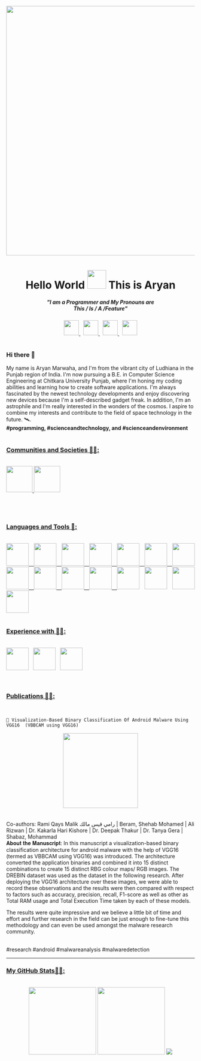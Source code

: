 
<div align="right">
<br>
<img src="https://komarev.com/ghpvc/?username=aryanmarwaha&label=Profile+Views+👁️👁️&style=for-the-badge&color=blueviolet" alt=""/>

</div>
<div align="center">

<img src="https://user-images.githubusercontent.com/102375260/191350374-ce59b98d-556c-459b-8ac5-22c1fe18cef8.png" width="666">
<h1>
  Hello World 
<img src="https://media.giphy.com/media/gM5qFksULw54NMWyry/giphy.gif" height="50">
  This is Aryan
 </h1>
<h5>
  "I am a Programmer and My Pronouns are <br>
  This / Is / A /Feature"
</h5>

<a href="https://twitter.com/AryanMarwaha3" title="Follow me on Twitter 🦆">
  <img src="https://user-images.githubusercontent.com/102375260/191470145-3606c89a-1880-48f6-a252-ced36f263d12.png" height="40" width="40">
</a>
&nbsp

<a href="https://www.linkedin.com/in/aryan-marwaha-0029b5219" title="Connect with me on Linkedin 😇">
  <img src="https://user-images.githubusercontent.com/102375260/191470166-68746f0a-3ce4-47fa-9ca2-9e08a87fbca8.png" height="40" width="40">
</a>
&nbsp

<a href="https://github.com/aryanmarwaha/" title="Follow me on GitHub 🐱">
  <img src="https://user-images.githubusercontent.com/102375260/191470190-08cad4cf-a74d-4c54-9b12-e74468548294.png" height="40" width="40">
</a>
&nbsp

<a href="https://www.instagram.com/aryan_marwaha__/" title="Follow me on Instagram 📷">
  <img src="https://user-images.githubusercontent.com/102375260/191477706-7bbdb3d2-1b06-4418-8dcb-6bd6e6174a65.png" height="40" width="40">
</a>
</div>
<h1></h1>
<div id="header">
  <h3>Hi there 👋</h3>
My name is Aryan Marwaha, and I'm from the vibrant city of Ludhiana in the Punjab region of India. I'm now pursuing a B.E. in Computer Science Engineering at Chitkara University Punjab, where I'm honing my coding abilities and learning how to create software applications. I'm always fascinated by the newest technology developments and enjoy discovering new devices because I'm a self-described gadget freak. In addition, I'm an astrophile and I'm really interested in the wonders of the cosmos. I aspire to combine my interests and contribute to the field of space technology in the future. 🛰️.
<br>
  <b>#programming, #scienceandtechnology, and #scienceandenvironment</b>
</div>
<br>

<h3>
  <u>Communities and Societies 💁‍♂️:</u>
</h3>
<br>
<div align="justify">
  <a href="https://github.com/open-source-chandigarh">
    <img src="https://user-images.githubusercontent.com/102375260/192134215-75609b1c-20b0-495d-840f-666412e30a94.png" height="70" width="">
  </a>
    <img src="https://github.com/aryanmarwaha/aryanmarwaha/assets/102375260/ccedae5b-6265-4523-8e0f-38160ca66fb2" height="70" width="">

</div>
<h1></h1>
<br>

<h3>

  <u>Languages and Tools 🔧:</u>
</h3>
<br>
<div align="justify">
  <a href="https://github.com/topics/python">
    <img src="https://user-images.githubusercontent.com/102375260/192100835-977b2257-8652-421b-8ff7-2687b3fcc174.png" height="60" width="">
  </a>
  <a href="https://github.com/topics/html">
    <img src="https://user-images.githubusercontent.com/102375260/192104340-d84d4e7e-7da5-4653-8237-86583152ff6f.png" height="60" width="">
  </a>
  <a href="https://github.com/topics/html">
    <img src="https://user-images.githubusercontent.com/102375260/192104381-22e53115-221a-4e2a-a706-2a2948d1a92a.png" height="60" width="">
  </a>
  <a href="https://github.com/topics/css">
    <img src="https://user-images.githubusercontent.com/102375260/192104408-538b0e8e-77b5-4c28-be94-cb11e4431f31.png" height="60" width="">
  </a>
  <a href="https://github.com/topics/javascript">
    <img src="https://user-images.githubusercontent.com/102375260/192104432-cb535805-6e59-44dd-9643-c8e67af509b4.png" height="60" width="">
  </a>
  <a href="https://github.com/topics/jquery">
    <img src="https://user-images.githubusercontent.com/102375260/192104466-cefed872-9c71-4844-b55d-514bc07b3ea4.png" height="60" width="">
  </a>
  <a href="https://github.com/topics/bootstrap">
    <img src="https://user-images.githubusercontent.com/102375260/192104480-7fb5b4b7-ac66-4e12-8032-0ef2305c2b61.png" height="60" width="">
  </a>
  <a href="https://github.com/topics/tailwind">
    <img src="https://user-images.githubusercontent.com/102375260/192104513-a2b29fee-90be-4fb2-879a-9e283407f42f.png" height="60" width="">
  </a>
  <a href="https://github.com/topics/nextjs">
    <img src="https://user-images.githubusercontent.com/102375260/192104543-aff56d14-290a-4805-a908-71efe94e2995.png" height="60" width="">
  </a>
  <a href="https://github.com/topics/swift">
    <img src="https://user-images.githubusercontent.com/102375260/192104568-084783a2-777b-4028-9ae5-229d1001850c.png" height="60" width="">
  </a>
  <a href="https://github.com/topics/Kotlin">
    <img src="https://user-images.githubusercontent.com/102375260/192104592-cbcef5fb-8658-438a-a488-338ebcbe8484.png" height="60" width="">
  </a>
  
  
  <img src="https://user-images.githubusercontent.com/102375260/192102650-2ad983e9-2584-4fd2-addd-b1118d25af8f.png" height="60" width="">
  
  <img src="https://user-images.githubusercontent.com/102375260/192104633-845ac1da-d8de-4278-b6f2-0020c2824a81.png" height="60" width="">
  <img src="https://user-images.githubusercontent.com/102375260/192104659-ab5703e3-ff94-4bfa-9f1d-a4857bf0948a.png" height="60" width="">
  <img src="https://user-images.githubusercontent.com/102375260/192105587-3824d533-ba5b-4afe-820f-bbdbcb8c05ad.png" height="60" width="">
</div>
<br>
<h3>
  <u>Experience with 🧑‍💻:</u>
</h3>
<br>
<div align="justify">
  <img src="https://user-images.githubusercontent.com/102375260/192111502-55896683-b562-48e4-a502-f1a7e886eeeb.png" height="60" width="">&nbsp&nbsp
  <img src="https://user-images.githubusercontent.com/102375260/192111510-26b93eff-b2c6-4fd6-bbcb-77413564c1a1.png" height="60" width="">&nbsp&nbsp
  <img src="https://user-images.githubusercontent.com/102375260/192111512-9a41692a-bb42-4698-bbf7-04a25053a0fd.png" height="60" width="">
  
  
</div>
<br>
<h1></h1>
<h3>
  <u>Publications 👨‍🎓:</u>
</h3>
<br>

    🎫 Visualization-Based Binary Classification Of Android Malware Using VGG16  (VBBCAM using VGG16)
<div align="center">
  <a href="https://ietresearch.onlinelibrary.wiley.com/doi/10.1049/sfw2.12094">
    <img src="https://user-images.githubusercontent.com/102375260/225110693-86bfbe09-0643-4ae1-91e1-40822abf26fd.png" height="200" width="">
<!--     <img src="https://user-images.githubusercontent.com/102375260/225111679-5cadd64b-6369-4d63-8131-551677bfdf0e.png" height="" width="100%"> -->
    
  </a>
  <br>
</div>

<br>
<br>
Co-authors:
Rami Qays Malik رامي قيس مالك | Beram, Shehab Mohamed | Ali Rizwan | Dr. Kakarla Hari Kishore | Dr. Deepak Thakur | Dr. Tanya Gera | Shabaz, Mohammad


<br>
  𝐀𝐛𝐨𝐮𝐭 𝐭𝐡𝐞 𝐌𝐚𝐧𝐮𝐬𝐜𝐫𝐢𝐩𝐭:
  In this manuscript a visualization-based binary classification architecture for android malware with the help of VGG16 (termed as VBBCAM using VGG16) was introduced. The architecture converted the application binaries and combined it into 15 distinct combinations to create 15 distinct RBG colour maps/ RGB images. The DREBIN dataset was used as the dataset in the following research. After deploying the VGG16 architecture over these images, we were able to record these observations and the results were then compared with respect to factors such as accuracy, precision, recall, F1-score as well as other as Total RAM usage and Total Execution Time taken by each of these models.

  The results were quite impressive and we believe a little bit of time and effort and further research in the field can be just enough to fine-tune this methodology and can even be used amongst the malware research community.

<br>
#research #android #malwareanalysis #malwaredetection


<hr>
<h3>
  <u>My GitHub Stats🧑‍💻:</u>
</h3>
<br>
<div align="center">
<img src="https://streak-stats.demolab.com/?user=aryanmarwaha&theme=redical" height="180">
<img src="https://github-readme-stats.vercel.app/api/top-langs/?username=aryanmarwaha&layout=compact" height="180">
<img src="https://github-readme-stats.vercel.app/api?username=aryanmarwaha&hide=contribs,prs">
          
</div>
<!--
- 🔭 I’m currently working on ...
- 🌱 I’m currently learning ...
- 👯 I’m looking to collaborate on ...
- 🤔 I’m looking for help with ...
- 💬 Ask me about ...
- 📫 How to reach me: ...
- 😄 Pronouns: ...
- ⚡ Fun fact: ...

-->

